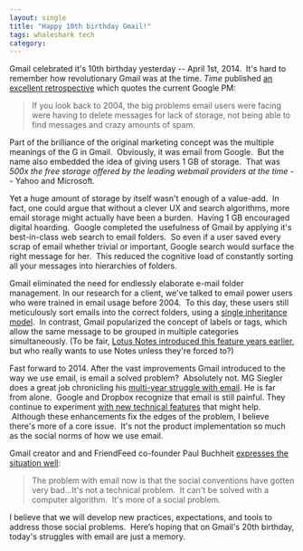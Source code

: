 ```yaml
---
layout: single
title: "Happy 10th birthday Gmail!"
tags: whaleshark tech
category:
---
```

Gmail celebrated it's 10th birthday yesterday -- April 1st, 2014.  It's hard to remember how revolutionary Gmail was at the time. *Time* published [an excellent retrospective](http://time.com/43263/gmail-10th-anniversary/) which quotes the current Google PM:

>If you look back to 2004, the big problems email users were facing were having to delete messages for lack of storage, not being able to find messages and crazy amounts of spam.

Part of the brilliance of the original marketing concept was the multiple meanings of the G in Gmail.  Obviously, it was email from Google.  But the name also embedded the idea of giving users 1 GB of storage.  That was *500x the free storage offered by the leading webmail providers at the time* -- Yahoo and Microsoft.

Yet a huge amount of storage by itself wasn't enough of a value-add.  In fact, one could argue that without a clever UX and search algorithms, more email storage might actually have been a burden.  Having 1 GB encouraged digital hoarding.  Google completed the usefulness of Gmail by applying it's best-in-class web search to email folders.  So even if a user saved every scrap of email whether trivial or important, Google search would surface the right message for her.  This reduced the cognitive load of constantly sorting all your messages into hierarchies of folders.

Gmail eliminated the need for endlessly elaborate e-mail folder management. In our research for a client, we've talked to email power users who were trained in email usage before 2004.  To this day, these users still meticulously sort emails into the correct folders, using a [single inheritance model](http://en.wikipedia.org/wiki/Multiple_inheritance).  In contrast, Gmail popularized the concept of labels or tags, which allow the same message to be grouped in multiple categories simultaneously. (To be fair, [Lotus Notes introduced this feature years earlier](http://stackoverflow.com/questions/5632678/lotus-notes-email-in-multiple-folders), but who really wants to use Notes unless they're forced to?)

Fast forward to 2014. After the vast improvements Gmail introduced to the way we use email, is email a solved problem?  Absolutely not. MG Siegler does a great job chronicling his [multi-year struggle with email](http://stackoverflow.com/questions/5632678/lotus-notes-email-in-multiple-folders). He is far from alone.  Google and Dropbox recognize that email is still painful. They continue to experiment [with new technical features](http://techcrunch.com/2014/04/02/gmail-snooze/) that might help.  Although these enhancements fix the edges of the problem, I believe there's more of a core issue.  It's not the product implementation so much as the social norms of how we use email.

Gmail creator and and FriendFeed co-founder Paul Buchheit [expresses the situation well](http://time.com/43263/gmail-10th-anniversary/):

> The problem with email now is that the social conventions have gotten very bad...It's not a technical problem.  It can't be solved with a computer algorithm.  It's more of a social problem.

I believe that we will develop new practices, expectations, and tools to address those social problems.  Here’s hoping that on Gmail's 20th birthday, today's struggles with email are just a memory.